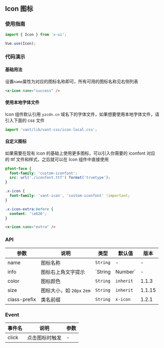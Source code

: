 ## Icon 图标

### 使用指南
``` javascript
import { Icon } from 'x-ui';

Vue.use(Icon);
```

### 代码演示

#### 基础用法

设置`name`属性为对应的图标名称即可，所有可用的图标名称见右侧列表

```html
<x-icon name="success" />
```

#### 使用本地字体文件

Icon 组件默认引用 `yzcdn.cn` 域名下的字体文件，如果想要使用本地字体文件，请引入下面的 css 文件

```js
import 'vant/lib/vant-css/icon-local.css';
```

#### 自定义图标

如果需要在现有 Icon 的基础上使用更多图标，可以引入你需要的 iconfont 对应的 ttf 文件和样式，之后就可以在 Icon 组件中直接使用

```css
@font-face {
  font-family: 'custom-iconfont';
  src: url('./iconfont.ttf') format('truetype');
}

.x-icon {
  font-family: 'vant-icon', 'custom-iconfont' !important;
}

.x-icon-extra:before {
  content: '\e626';
}
```

```html
<x-icon name="extra" />
```

### API

| 参数 | 说明 | 类型 | 默认值 | 版本 |
|------|------|------|------|------|
| name | 图标名称 | `String` | - | - |
| info | 图标右上角文字提示 | `String | Number` | - | - |
| color | 图标颜色 | `String` | `inherit` | 1.1.3 |
| size | 图标大小，如 `20px` `2em` | `String` | `inherit` | 1.1.15 |
| class-prefix | 类名前缀 | `String` | `x-icon` | 1.2.1 |

### Event

| 事件名 | 说明 | 参数 |
|------|------|------|
| click | 点击图标时触发 | - |

